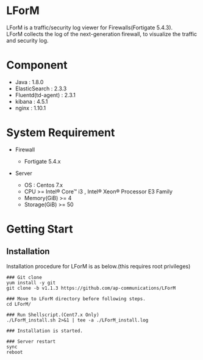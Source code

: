 # LForM

LForM is a traffic/security log viewer for Firewalls(Fortigate 5.4.3).<br>
LForM collects the log of the next-generation firewall, to visualize the traffic and security log.

# Component

- Java : 1.8.0
- ElasticSearch : 2.3.3
- Fluentd(td-agent) : 2.3.1
- kibana : 4.5.1
- nginx : 1.10.1

# System Requirement

- Firewall
	- Fortigate 5.4.x

- Server
	- OS : Centos 7.x
	- CPU >= Intel® Core™ i3 , Intel® Xeon® Processor E3 Family
	- Memory(GiB) >= 4
	- Storage(GiB) >= 50

# Getting Start

## Installation

Installation procedure for LForM is as below.(this requires root privileges)

	### Git clone
	yum install -y git
	git clone -b v1.1.3 https://github.com/ap-communications/LForM

	### Move to LForM directory before following steps.
	cd LForM/

	### Run Shellscript.(Cent7.x Only)
	./LForM_install.sh 2>&1 | tee -a ./LForM_install.log

	### Installation is started.

	### Server restart
	sync
	reboot

